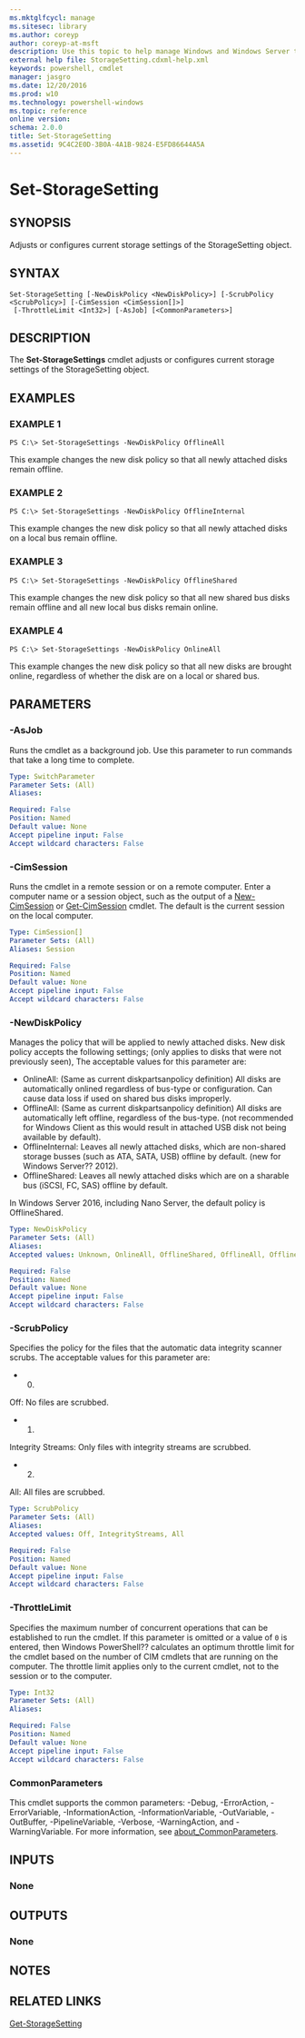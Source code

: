 ```yaml
---
ms.mktglfcycl: manage
ms.sitesec: library
ms.author: coreyp
author: coreyp-at-msft
description: Use this topic to help manage Windows and Windows Server technologies with Windows PowerShell.
external help file: StorageSetting.cdxml-help.xml
keywords: powershell, cmdlet
manager: jasgro
ms.date: 12/20/2016
ms.prod: w10
ms.technology: powershell-windows
ms.topic: reference
online version: 
schema: 2.0.0
title: Set-StorageSetting
ms.assetid: 9C4C2E0D-3B0A-4A1B-9824-E5FD86644A5A
---
```


# Set-StorageSetting

## SYNOPSIS
Adjusts or configures current storage settings of the StorageSetting object.

## SYNTAX

```
Set-StorageSetting [-NewDiskPolicy <NewDiskPolicy>] [-ScrubPolicy <ScrubPolicy>] [-CimSession <CimSession[]>]
 [-ThrottleLimit <Int32>] [-AsJob] [<CommonParameters>]
```

## DESCRIPTION
The **Set-StorageSettings** cmdlet adjusts or configures current storage settings of the StorageSetting object.

## EXAMPLES

### EXAMPLE 1
```
PS C:\> Set-StorageSettings -NewDiskPolicy OfflineAll
```

This example changes the new disk policy so that all newly attached disks remain offline.

### EXAMPLE 2
```
PS C:\> Set-StorageSettings -NewDiskPolicy OfflineInternal
```

This example changes the new disk policy so that all newly attached disks on a local bus remain offline.

### EXAMPLE 3
```
PS C:\> Set-StorageSettings -NewDiskPolicy OfflineShared
```

This example changes the new disk policy so that all new shared bus disks remain offline and all new local bus disks remain online.

### EXAMPLE 4
```
PS C:\> Set-StorageSettings -NewDiskPolicy OnlineAll
```

This example changes the new disk policy so that all new disks are brought online, regardless of whether the disk are on a local or shared bus.

## PARAMETERS

### -AsJob
Runs the cmdlet as a background job. Use this parameter to run commands that take a long time to complete.

```yaml
Type: SwitchParameter
Parameter Sets: (All)
Aliases: 

Required: False
Position: Named
Default value: None
Accept pipeline input: False
Accept wildcard characters: False
```

### -CimSession
Runs the cmdlet in a remote session or on a remote computer.
Enter a computer name or a session object, such as the output of a [New-CimSession](http://go.microsoft.com/fwlink/p/?LinkId=227967) or [Get-CimSession](http://go.microsoft.com/fwlink/p/?LinkId=227966) cmdlet.
The default is the current session on the local computer.

```yaml
Type: CimSession[]
Parameter Sets: (All)
Aliases: Session

Required: False
Position: Named
Default value: None
Accept pipeline input: False
Accept wildcard characters: False
```

### -NewDiskPolicy
Manages the policy that will be applied to newly attached disks.
New disk policy accepts the following settings; (only applies to disks that were not previously seen), The acceptable values for this parameter are:

- OnlineAll: (Same as current diskpartsanpolicy definition) All disks are automatically onlined regardless of bus-type or configuration.
Can cause data loss if used on shared bus disks improperly. 
- OfflineAll: (Same as current diskpartsanpolicy definition) All disks are automatically left offline, regardless of the bus-type.
(not recommended for Windows Client as this would result in attached USB disk not being available by default). 
- OfflineInternal: Leaves all newly attached disks, which are non-shared storage busses (such as ATA, SATA, USB) offline by default.
(new for Windows Server?? 2012). 
- OfflineShared: Leaves all newly attached disks which are on a sharable bus (iSCSI, FC, SAS) offline by default. 

In Windows Server 2016, including Nano Server, the default policy is OfflineShared.

```yaml
Type: NewDiskPolicy
Parameter Sets: (All)
Aliases: 
Accepted values: Unknown, OnlineAll, OfflineShared, OfflineAll, OfflineInternal

Required: False
Position: Named
Default value: None
Accept pipeline input: False
Accept wildcard characters: False
```

### -ScrubPolicy
Specifies the policy for the files that the automatic data integrity scanner scrubs.
The acceptable values for this parameter are:

- 0.
Off: No files are scrubbed.
- 1.
Integrity Streams: Only files with integrity streams are scrubbed.
- 2.
All: All files are scrubbed.

```yaml
Type: ScrubPolicy
Parameter Sets: (All)
Aliases: 
Accepted values: Off, IntegrityStreams, All

Required: False
Position: Named
Default value: None
Accept pipeline input: False
Accept wildcard characters: False
```

### -ThrottleLimit
Specifies the maximum number of concurrent operations that can be established to run the cmdlet.
If this parameter is omitted or a value of `0` is entered, then Windows PowerShell?? calculates an optimum throttle limit for the cmdlet based on the number of CIM cmdlets that are running on the computer.
The throttle limit applies only to the current cmdlet, not to the session or to the computer.

```yaml
Type: Int32
Parameter Sets: (All)
Aliases: 

Required: False
Position: Named
Default value: None
Accept pipeline input: False
Accept wildcard characters: False
```

### CommonParameters
This cmdlet supports the common parameters: -Debug, -ErrorAction, -ErrorVariable, -InformationAction, -InformationVariable, -OutVariable, -OutBuffer, -PipelineVariable, -Verbose, -WarningAction, and -WarningVariable. For more information, see [about_CommonParameters](http://go.microsoft.com/fwlink/?LinkID=113216).

## INPUTS

### None

## OUTPUTS

### None

## NOTES

## RELATED LINKS

[Get-StorageSetting](./get-storagesetting.md)


